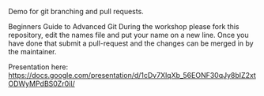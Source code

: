 Demo for git branching and pull requests. 


Beginners Guide to Advanced Git
During the workshop please fork this repository, edit the names file and put your name on a new line. 
Once you have done that submit a pull-request and the changes can be merged in by the maintainer.

Presentation here: https://docs.google.com/presentation/d/1cDv7XlqXb_56EONF30qJy8bIZ2xtODWyMPdBS0Zr0iI/
